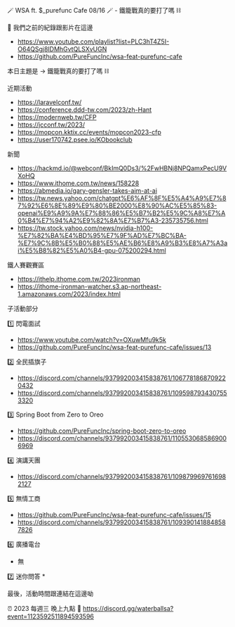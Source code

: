 🪄 WSA ft. $_purefunc Cafe 08/16 🪄 - 鐵籠戰真的要打了嗎 ⛓

:movie_camera: 我們之前的紀錄跟影片在這邊
* https://www.youtube.com/playlist?list=PLC3hT4Z5I-O64QSgj8IDMhGvtQLSXvUGN
* https://github.com/PureFuncInc/wsa-feat-purefunc-cafe

本日主題是 -> 鐵籠戰真的要打了嗎 ⛓

近期活動
* https://laravelconf.tw/
* https://conference.ddd-tw.com/2023/zh-Hant
* https://modernweb.tw/CFP
* https://jcconf.tw/2023/
* https://mopcon.kktix.cc/events/mopcon2023-cfp
* https://user170742.psee.io/KObookclub

新聞
* https://hackmd.io/@webconf/BkImQ0Ds3/%2FwHBNj8NPQamxPecU9VXoHQ
* https://www.ithome.com.tw/news/158228
* https://abmedia.io/gary-gensler-takes-aim-at-ai
* https://tw.news.yahoo.com/chatgpt%E6%AF%8F%E5%A4%A9%E7%87%92%E6%8E%89%E9%80%BE2000%E8%90%AC%E5%85%83-openai%E9%A9%9A%E7%88%86%E5%B7%B2%E5%9C%A8%E7%A0%B4%E7%94%A2%E9%82%8A%E7%B7%A3-235735756.html
* https://tw.stock.yahoo.com/news/nvidia-h100-%E7%82%BA%E4%BD%95%E7%9F%AD%E7%BC%BA-%E7%9C%8B%E5%B0%88%E5%AE%B6%E8%A9%B3%E8%A7%A3ai%E5%B8%82%E5%A0%B4-gpu-075200294.html

鐵人賽觀賽區
* https://ithelp.ithome.com.tw/2023ironman
* https://ithome-ironman-watcher.s3.ap-northeast-1.amazonaws.com/2023/index.html

子活動部分

:one: 閃電面試
* https://www.youtube.com/watch?v=OXuwMfu9k5k
* https://github.com/PureFuncInc/wsa-feat-purefunc-cafe/issues/13

:two: 全民插旗子
* https://discord.com/channels/937992003415838761/1067781868709220432
* https://discord.com/channels/937992003415838761/1095987934307553320

:three: Spring Boot from Zero to Oreo
* https://github.com/PureFuncInc/spring-boot-zero-to-oreo
* https://discord.com/channels/937992003415838761/1105530685869006969

:four: 演講天團
* https://discord.com/channels/937992003415838761/1098799697616982127

:five: 無情工商
* https://github.com/PureFuncInc/wsa-feat-purefunc-cafe/issues/15
* https://discord.com/channels/937992003415838761/1093901418848587826

:six: 廣播電台
* 無

:seven: 迷你問答
* 

最後，活動時間跟連結在這邊呦

:alarm_clock: 2023 每週三 晚上九點
:link: https://discord.gg/waterballsa?event=1123592511894593596
